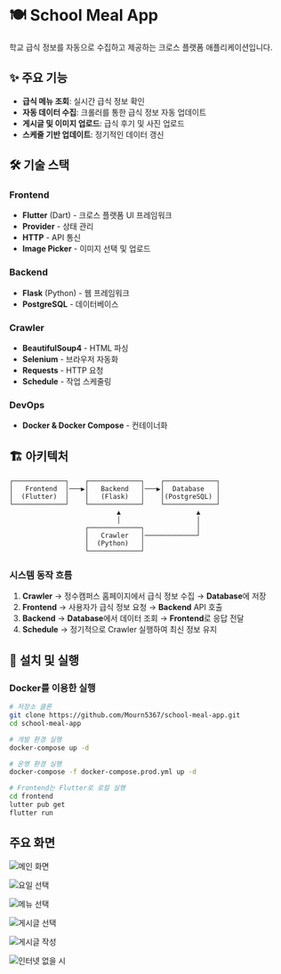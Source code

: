 # 🍽️ School Meal App

학교 급식 정보를 자동으로 수집하고 제공하는 크로스 플랫폼 애플리케이션입니다.

## ✨ 주요 기능

- **급식 메뉴 조회**: 실시간 급식 정보 확인
- **자동 데이터 수집**: 크롤러를 통한 급식 정보 자동 업데이트
- **게시글 및 이미지 업로드**: 급식 후기 및 사진 업로드
- **스케줄 기반 업데이트**: 정기적인 데이터 갱신

## 🛠️ 기술 스택

### Frontend
- **Flutter** (Dart) - 크로스 플랫폼 UI 프레임워크
- **Provider** - 상태 관리
- **HTTP** - API 통신
- **Image Picker** - 이미지 선택 및 업로드

### Backend
- **Flask** (Python) - 웹 프레임워크
- **PostgreSQL** - 데이터베이스

### Crawler
- **BeautifulSoup4** - HTML 파싱
- **Selenium** - 브라우저 자동화
- **Requests** - HTTP 요청
- **Schedule** - 작업 스케줄링

### DevOps
- **Docker & Docker Compose** - 컨테이너화

## 🏗️ 아키텍처

```
┌─────────────┐    ┌─────────────┐    ┌─────────────┐
│   Frontend  │───▶│   Backend   │───▶│  Database   │
│  (Flutter)  │    │   (Flask)   │    │(PostgreSQL) │
└─────────────┘    └─────────────┘    └─────────────┘
                           ▲                   ▲
                           │                   │
                   ┌─────────────┐             │
                   │   Crawler   │─────────────┘
                   │  (Python)   │
                   └─────────────┘
```

### 시스템 동작 흐름

1. **Crawler** → 정수캠퍼스 홈페이지에서 급식 정보 수집 → **Database**에 저장
2. **Frontend** → 사용자가 급식 정보 요청 → **Backend** API 호출
3. **Backend** → **Database**에서 데이터 조회 → **Frontend**로 응답 전달
4. **Schedule** → 정기적으로 Crawler 실행하여 최신 정보 유지

## 🚀 설치 및 실행

### Docker를 이용한 실행

```bash
# 저장소 클론
git clone https://github.com/Mourn5367/school-meal-app.git
cd school-meal-app

# 개발 환경 실행
docker-compose up -d

# 운영 환경 실행
docker-compose -f docker-compose.prod.yml up -d

# Frontend는 Flutter로 로컬 실행                                                                   
cd frontend                                                                                         
lutter pub get                                                                                       
flutter run   
```

## 주요 화면

![메인 화면](https://velog.velcdn.com/images/mourn5367/post/d73fb89c-fc99-4f03-b914-4a65b4caf12e/image.png)

![요일 선택](https://velog.velcdn.com/images/mourn5367/post/306f8c8a-39cb-450c-9c6b-10eb4759a95f/image.png)

![메뉴 선택](https://velog.velcdn.com/images/mourn5367/post/c2b3c380-022c-4abe-9b9e-0cb312bc9a66/image.png)

![게시글 선택](https://velog.velcdn.com/images/mourn5367/post/b16ba940-d58c-445c-9459-4bb5fcda6f8e/image.png)

![게시글 작성](https://velog.velcdn.com/images/mourn5367/post/8d74525f-6c19-45d3-a959-cb645e924964/image.png)

![인터넷 없을 시](https://velog.velcdn.com/images/mourn5367/post/ae31311c-ad25-40d5-9f4d-b1ec04d32d0d/image.png)
